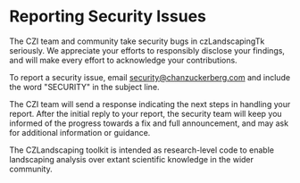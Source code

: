 # Reporting Security Issues

The CZI team and community take security bugs in czLandscapingTk seriously. 
We appreciate your efforts to responsibly disclose your findings, 
and will make every effort to acknowledge your contributions. 

To report a security issue, email security@chanzuckerberg.com and include the word "SECURITY" 
in the subject line.

The CZI team will send a response indicating the next steps in handling your report. 
After the initial reply to your report, the security team will keep you informed of the 
progress towards a fix and full announcement, and may ask for additional information or guidance.

The CZLandscaping toolkit is intended as research-level code to enable landscaping analysis 
over extant scientific knowledge in the wider community.


